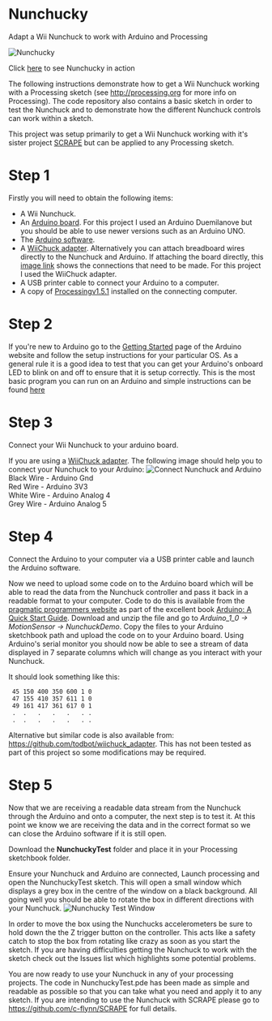 Nunchucky
=========

Adapt a Wii Nunchuck to work with Arduino and Processing

![Nunchucky](https://dl.dropbox.com/u/29093681/Nunchucky.jpg)

Click [here](http://www.youtube.com/watch?v=Wz4LDeIwH18) to see Nunchucky in action

The following instructions demonstrate how to get a Wii Nunchuck working with a Processing sketch (see http://processing.org for more info on Processing).  The code repository also contains a basic sketch in order to test the Nunchuck and to demonstrate how the different Nunchuck controls can work within a sketch.

This project was setup primarily to get a Wii Nunchuck working with it's sister project [SCRAPE](https://github.com/c-flynn/SCRAPE) but can be applied to any Processing sketch.

Step 1
======
Firstly you will need to obtain the following items:  
* A Wii Nunchuck.  
* An [Arduino board](http://arduino.cc/en/Main/Products). For this project I used an Arduino Duemilanove but you should be able to use newer versions such as an Arduino UNO.  
* The [Arduino software](http://arduino.cc/en/Main/Software).  
* A [WiiChuck adapter](http://todbot.com/blog/2008/02/18/wiichuck-wii-nunchuck-adapter-available).  Alternatively you can attach breadboard wires directly to the Nunchuck and Arduino.  If attaching the board directly, this [image link](http://www.instructables.com/files/deriv/FOA/0I6U/GFRWRNI0/FOA0I6UGFRWRNI0.LARGE.jpg) shows the connections that need to be made.  For this project I used the WiiChuck adapter.  
* A USB printer cable to connect your Arduino to a computer.  
* A copy of [Processingv1.5.1](http://processing.org/download/) installed on the connecting computer.   

Step 2
======
If you're new to Arduino go to the [Getting Started](http://arduino.cc/en/Guide/HomePage) page of the Arduino website and follow the setup instructions for your particular OS.  As a general rule it is a good idea to test that you can get your Arduino's onboard LED to blink on and off to ensure that it is setup correctly.  This is the most basic program you can run on an Arduino and simple instructions can be found [here](http://arduino.cc/en/Tutorial/Blink)   

Step 3
======
Connect your Wii Nunchuck to your arduino board.

If you are using a [WiiChuck adapter](http://todbot.com/blog/2008/02/18/wiichuck-wii-nunchuck-adapter-available). The following image should help you to connect your Nunchuck to your Arduino:
![Connect Nunchuck and Arduino](https://dl.dropbox.com/u/29093681/connection.jpg)  
Black Wire - Arduino Gnd  
Red Wire - Arduino 3V3  
White Wire - Arduino Analog 4  
Grey Wire - Arduino Analog 5

Step 4
======
Connect the Arduino to your computer via a USB printer cable and launch the Arduino software.  

Now we need to upload some code on to the Arduino board which will be able to read the data from the Nunchuck controller and pass it back in a readable format to your computer.  Code to do this is available from the [pragmatic programmers website](http://pragprog.com/titles/msard/source_code) as part of the excellent book [Arduino: A Quick Start Guide](http://pragprog.com/book/msard/arduino).  Download and unzip the file and go to _Arduino_1_0 -> MotionSensor -> NunchuckDemo_. Copy the files to your Arduino sketchbook path and upload the code on to your Arduino board.  Using Arduino's serial monitor you should now be able to see a stream of data displayed in 7 separate columns which will change as you interact with your Nunchuck.

It should look something like this:  

     45 150 400 350 600 1 0   
     47 155 410 357 611 1 0   
     49 161 417 361 617 0 1   
     .  .   .   .   .   . .   
     .  .   .   .   .   . .   

Alternative but similar code is also available from: https://github.com/todbot/wiichuck_adapter.  This has not been tested as part of this project so some modifications may be required.

Step 5
======
Now that we are receiving a readable data stream from the Nunchuck through the Arduino and onto a computer, the next step is to test it.  At this point we know we are receiving the data and in the correct format so we can close the Arduino software if it is still open.  

Download the **NunchuckyTest** folder and place it in your Processing sketchbook folder.  

Ensure your Nunchuck and Arduino are connected, Launch processing and open the NunchuckyTest sketch.  This will open a small window which displays a grey box in the centre of the window on a black background.  All going well you should be able to rotate the box in different directions with your Nunchuck.
![Nunchucky Test Window](https://dl.dropbox.com/u/29093681/nunchuckyTestsnap.png)

In order to move the box using the Nunchucks accelerometers be sure to hold down the the Z trigger button on the controller.  This acts like a safety catch to stop the box from rotating like crazy as soon as you start the sketch.  If you are having difficulties getting the Nunchuck to work with the sketch check out the Issues list which highlights some potential problems.

You are now ready to use your Nunchuck in any of your processing projects.  The code in NunchuckyTest.pde has been made as simple and readable as possible so that you can take what you need and apply it to any sketch.  If you are intending to use the Nunchuck with SCRAPE please go to https://github.com/c-flynn/SCRAPE for full details.     

 

